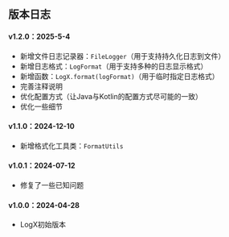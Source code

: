 ## 版本日志

#### v1.2.0：2025-5-4
* 新增文件日志记录器：`FileLogger`（用于支持持久化日志到文件）
* 新增日志格式：`LogFormat`（用于支持多种的日志显示格式）
* 新增函数：`LogX.format(logFormat)`（用于临时指定日志格式）
* 完善注释说明
* 优化配置方式（让Java与Kotlin的配置方式尽可能的一致）
* 优化一些细节

#### v1.1.0：2024-12-10
* 新增格式化工具类：`FormatUtils`

#### v1.0.1：2024-07-12
* 修复了一些已知问题

#### v1.0.0：2024-04-28
* LogX初始版本
